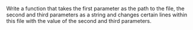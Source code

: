 Write a function that takes the first parameter as the path to the file, the second and third parameters as a string and changes certain lines within this file with the value of the second and third parameters.